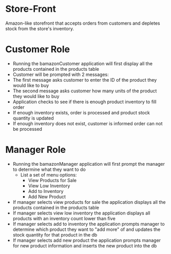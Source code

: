 # Store-Front
Amazon-like storefront that accepts orders from customers and depletes stock from the store's inventory.

# Customer Role
* Running the bamazonCustomer application will first display all the products contained in the products table
* Customer will be prompted with 2 messages:
* The first message asks customer to enter the ID of the product they would like to buy
* The second message asks customer how many units of the product they would like to buy
* Application checks to see if there is enough product inventory to fill order
* If enough inventory exists, order is processed and product stock quantity is updated
* If enough inventory does not exist, customer is informed order can not be processed

# Manager Role
* Running the bamazonManager application will first prompt the manager to determine what they want to do
  * List a set of menu options:
    * View Products for Sale
    * View Low Inventory
    * Add to Inventory
    * Add New Product
* If manager selects view products for sale the application displays all the products contained in the products table
* If manager selects view low inventory the application displays all products with an inventory count lower than five
* If manager selects add to inventory the application prompts manager to determine which product they want to "add more" of and updates the stock    quantity for that product in the db
* If manager selects add new product the application prompts manager for new product information and inserts the new product into the db
